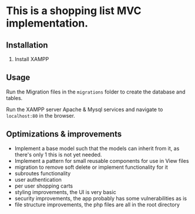 # This is a shopping list MVC implementation.

## Installation
1. Install XAMPP

## Usage

Run the Migration files in the `migrations` folder to create the database and tables.

Run the XAMPP server Apache & Mysql services and navigate to `localhost:80` in the browser.

## Optimizations & improvements
- Implement a base model such that the models can inherit from it, as there's only 1 this is not yet needed.
- Implement a pattern for small reusable components for use in View files
- migration to remove soft delete or implement functionality for it
- subroutes functionality
- user authentication
- per user shopping carts
- styling improvements, the UI is very basic
- security improvements, the app probably has some vulnerabilities as is
- file structure improvements, the php files are all in the root directory
